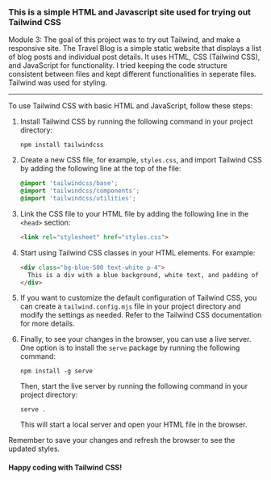 
### This is a simple HTML and Javascript site used for trying out Tailwind CSS ###
Module 3: The goal of this project was to try out Tailwind, and make a responsive site.
The Travel Blog is a simple static website that displays a list of blog posts and individual post details. 
It uses HTML, CSS (Tailwind CSS), and JavaScript for functionality.
I tried keeping the code structure consistent between files and kept different functionalities in seperate files. 
Tailwind was used for styling. 

-----

To use Tailwind CSS with basic HTML and JavaScript, follow these steps:

1. Install Tailwind CSS by running the following command in your project directory:
    ```
    npm install tailwindcss
    ```

2. Create a new CSS file, for example, `styles.css`, and import Tailwind CSS by adding the following line at the top of the file:
    ```css
    @import 'tailwindcss/base';
    @import 'tailwindcss/components';
    @import 'tailwindcss/utilities';
    ```

3. Link the CSS file to your HTML file by adding the following line in the `<head>` section:
    ```html
    <link rel="stylesheet" href="styles.css">
    ```

4. Start using Tailwind CSS classes in your HTML elements. For example:
    ```html
    <div class="bg-blue-500 text-white p-4">
      This is a div with a blue background, white text, and padding of 4 units.
    </div>
    ```

5. If you want to customize the default configuration of Tailwind CSS, you can create a `tailwind.config.mjs` file in your project directory and modify the settings as needed. Refer to the Tailwind CSS documentation for more details.

6. Finally, to see your changes in the browser, you can use a live server. One option is to install the `serve` package by running the following command:
    ```
    npm install -g serve
    ```

    Then, start the live server by running the following command in your project directory:
    ```
    serve .
    ```

    This will start a local server and open your HTML file in the browser.

Remember to save your changes and refresh the browser to see the updated styles. 

#### Happy coding with Tailwind CSS!